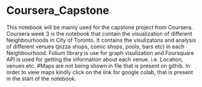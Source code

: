 # Coursera_Capstone
This notebook will be mainly used for the capstone project from Coursera.
Coursera week 3 is the notebook that contain the visualization of different Neighbourhoods in City of Toronto. It contains the visulizatons and analysis of different venues (pizza shops, comic shops, pools, bars etc) in each Neighbourhood.
Folium library is use for graph visulization and Foursquare API is used for getting the information about each venue. i.e. Location, venues etc.
#Maps are not being shown in file that is present on githib. In order to view maps kindly click on the link for google colab, that is present in the start of the notebook.
